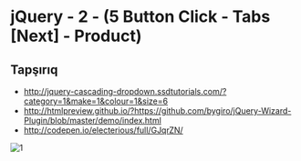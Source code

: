 # jQuery - 2 - (5 Button Click - Tabs [Next] - Product)

## Tapşırıq
- http://jquery-cascading-dropdown.ssdtutorials.com/?category=1&make=1&colour=1&size=6
- http://htmlpreview.github.io/?https://github.com/bygiro/jQuery-Wizard-Plugin/blob/master/demo/index.html
- http://codepen.io/electerious/full/GJqrZN/

![1](https://user-images.githubusercontent.com/25200958/27903174-5d3d0864-6249-11e7-9a72-b979dc214fe0.jpg)